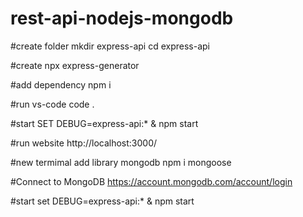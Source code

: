 # rest-api-nodejs-mongodb

#create folder
mkdir express-api
cd express-api

#create
npx express-generator

#add dependency
npm i

#run vs-code
code .

#start 
SET DEBUG=express-api:* & npm start

#run website
http://localhost:3000/

#new termimal add library mongodb
npm i mongoose



#Connect to MongoDB
https://account.mongodb.com/account/login


#start 
set DEBUG=express-api:* & npm start
